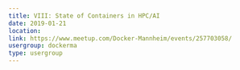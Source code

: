 ```yaml
---
title: VIII: State of Containers in HPC/AI
date: 2019-01-21
location: 
link: https://www.meetup.com/Docker-Mannheim/events/257703058/
usergroup: dockerma
type: usergroup
---
```

